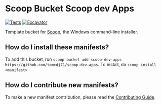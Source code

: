 # Scoop Bucket Scoop dev Apps

[![Tests](https://github.com/tomcdj71/scoop-dev-apps/actions/workflows/ci.yml/badge.svg)](https://github.com/tomcdj71/scoop-dev-apps/actions/workflows/ci.yml) [![Excavator](https://github.com/tomcdj71/scoop-dev-apps/actions/workflows/excavator.yml/badge.svg)](https://github.com/tomcdj71/scoop-dev-apps/actions/workflows/excavator.yml)

Template bucket for [Scoop](https://scoop.sh), the Windows command-line installer.

How do I install these manifests?
---------------------------------

To add this bucket, run `scoop bucket add scoop-dev-apps https://github.com/tomcdj71/scoop-dev-apps`. To install, do `scoop install <manifest>`.

How do I contribute new manifests?
----------------------------------

To make a new manifest contribution, please read the [Contributing Guide](https://github.com/ScoopInstaller/.github/blob/main/.github/CONTRIBUTING.md).

